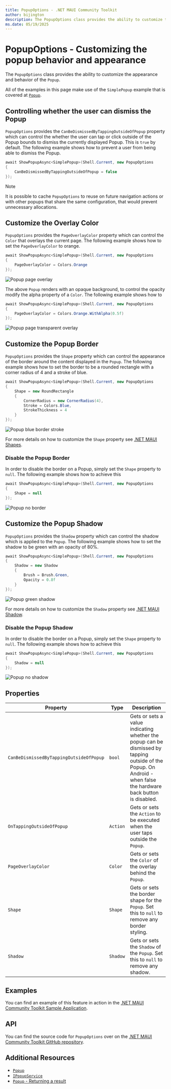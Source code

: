 ```yaml
---
title: PopupOptions - .NET MAUI Community Toolkit
author: bijington
description: The PopupOptions class provides the ability to customize the appearance and behavior of the Popup.
ms.date: 05/19/2025
---
```


# PopupOptions - Customizing the popup behavior and appearance

The `PopupOptions` class provides the ability to customize the appearance and behavior of the `Popup`.

All of the examples in this page make use of the `SimplePopup` example that is covered at [`Popup`](../popup.md).

## Controlling whether the user can dismiss the Popup

`PopupOptions` provides the `CanBeDismissedByTappingOutsideOfPopup` property which can control the whether the user can tap or click outside of the Popup bounds to dismiss the currently displayed Popup. This is `true` by default. The following example shows how to prevent a user from being able to dismiss the Popup.

```csharp
await ShowPopupAsync<SimplePopup>(Shell.Current, new PopupOptions
{
    CanBeDismissedByTappingOutsideOfPopup = false
});
```

> [!NOTE]
> It is possible to cache `PopupOptions` to reuse on future navigation actions or with other popups that share the same configuration, that would prevent unnecessary allocations.

## Customize the Overlay Color

`PopupOptions` provides the `PageOverlayColor` property which can control the `Color` that overlays the current page. The following example shows how to set the `PageOverlayColor` to orange.

```csharp
await ShowPopupAsync<SimplePopup>(Shell.Current, new PopupOptions
{
    PageOverlayColor = Colors.Orange
});
```

![Popup page overlay](../../images/views/popup/popup-page-overlay-opaque.png "Popup rendering with an opaque orange background")

The above `Popup` renders with an opaque background, to control the opacity modify the alpha property of a `Color`. The following example shows how to

```csharp
await ShowPopupAsync<SimplePopup>(Shell.Current, new PopupOptions
{
    PageOverlayColor = Colors.Orange.WithAlpha(0.5f)
});
```

![Popup page transparent overlay](../../images/views/popup/popup-page-overlay-translucent.png "Popup rendering with a translucent orange background")

## Customize the Popup Border

`PopupOptions` provides the `Shape` property which can control the appearance of the border around the content displayed in the `Popup`. The following example shows how to set the border to be a rounded rectangle with a corner radius of 4 and a stroke of blue.

```csharp
await ShowPopupAsync<SimplePopup>(Shell.Current, new PopupOptions
{
    Shape = new RoundRectangle
    {
        CornerRadius = new CornerRadius(4),
        Stroke = Colors.Blue,
        StrokeThickness = 4
    }
});
```

![Popup blue border stroke](../../images/views/popup/popup-blue-border.png "Popup rendering with a blue border")

For more details on how to customize the `Shape` property see [.NET MAUI Shapes](/dotnet/maui/user-interface/controls/shapes/).

### Disable the Popup Border

In order to disable the border on a Popup, simply set the `Shape` property to `null`. The following example shows how to achieve this

```csharp
await ShowPopupAsync<SimplePopup>(Shell.Current, new PopupOptions
{
    Shape = null
});
```

![Popup no border](../../images/views/popup/popup-no-border.png "Popup rendering with no border")

## Customize the Popup Shadow

`PopupOptions` provides the `Shadow` property which can control the shadow which is applied to the `Popup`. The following example shows how to set the shadow to be green with an opacity of 80%.

```csharp
await ShowPopupAsync<SimplePopup>(Shell.Current, new PopupOptions
{
    Shadow = new Shadow
    {
        Brush = Brush.Green,
        Opacity = 0.8f
    }
});
```

![Popup green shadow](../../images/views/popup/popup-green-shadow.png "Popup rendering with a green shadow")

For more details on how to customize the `Shadow` property see [.NET MAUI Shadow](/dotnet/maui/user-interface/shadow).

### Disable the Popup Shadow

In order to disable the border on a Popup, simply set the `Shape` property to `null`. The following example shows how to achieve this

```csharp
await ShowPopupAsync<SimplePopup>(Shell.Current, new PopupOptions
{
    Shadow = null
});
```

![Popup no shadow](../../images/views/popup/popup-no-shadow.png "Popup rendering with no shadow")

## Properties

|Property  |Type  |Description  |
|---------|---------|---------|
| `CanBeDismissedByTappingOutsideOfPopup` | `bool` | Gets or sets a value indicating whether the popup can be dismissed by tapping outside of the Popup. On Android - when false the hardware back button is disabled. |
| `OnTappingOutsideOfPopup` | `Action` | Gets or sets the `Action` to be executed when the user taps outside the `Popup`. |
| `PageOverlayColor` | `Color` | Gets or sets the `Color` of the overlay behind the `Popup`. |
| `Shape` | `Shape` | Gets or sets the border shape for the `Popup`. Set this to `null` to remove any border styling. |
| `Shadow` | `Shadow` | Gets or sets the `Shadow` of the `Popup`. Set this to `null` to remove any shadow. |

## Examples

You can find an example of this feature in action in the [.NET MAUI Community Toolkit Sample Application](https://github.com/CommunityToolkit/Maui/blob/main/samples/CommunityToolkit.Maui.Sample/Pages/Views/Popups/ReturnResultPopup.xaml).

## API

You can find the source code for `PopupOptions` over on the [.NET MAUI Community Toolkit GitHub repository](https://github.com/CommunityToolkit/Maui/tree/main/src/CommunityToolkit.Maui/Views/Popup).

## Additional Resources

- [`Popup`](../popup.md)
- [`IPopupService`](../popup-service.md)
- [`Popup` - Returning a result](./popup-result.md)
